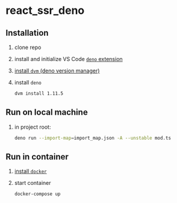 # react_ssr_deno

## Installation

1. clone repo

1. install and initialize VS Code [`deno` extension](https://marketplace.visualstudio.com/items?itemName=denoland.vscode-deno)

1. [install `dvm` (deno version manager)](https://github.com/justjavac/dvm#installation)

1. install `deno`

   ```sh
   dvm install 1.11.5
   ```

## Run on local machine

1. in project root:

   ```sh
   deno run --import-map=import_map.json -A --unstable mod.ts
   ```

## Run in container

1. [install `docker`](https://docs.docker.com/get-docker/)

1. start container

   ```sh
   docker-compose up
   ```
